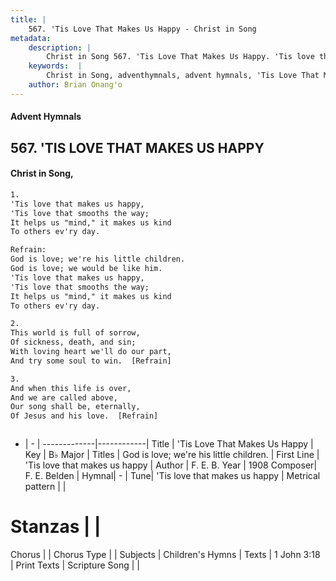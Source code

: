 ```yaml
---
title: |
    567. 'Tis Love That Makes Us Happy - Christ in Song
metadata:
    description: |
        Christ in Song 567. 'Tis Love That Makes Us Happy. 'Tis love that makes us happy, 'Tis love that smooths the way; It helps us "mind," it makes us kind To others ev'ry day. 
    keywords:  |
        Christ in Song, adventhymnals, advent hymnals, 'Tis Love That Makes Us Happy, 'Tis love that makes us happy. God is love; we're his little children.
    author: Brian Onang'o
---
```


#### Advent Hymnals
## 567. 'TIS LOVE THAT MAKES US HAPPY
####  Christ in Song,

```txt
1.
'Tis love that makes us happy,
'Tis love that smooths the way;
It helps us "mind," it makes us kind
To others ev'ry day.

Refrain:
God is love; we're his little children.
God is love; we would be like him.
'Tis love that makes us happy,
'Tis love that smooths the way;
It helps us "mind," it makes us kind
To others ev'ry day.

2.
This world is full of sorrow,
Of sickness, death, and sin;
With loving heart we'll do our part,
And try some soul to win.  [Refrain]

3.
And when this life is over,
And we are called above,
Our song shall be, eternally,
Of Jesus and his love.  [Refrain]



```

- |   -  |
-------------|------------|
Title | 'Tis Love That Makes Us Happy |
Key | B♭ Major |
Titles | God is love; we're his little children. |
First Line | 'Tis love that makes us happy |
Author | F. E. B.
Year | 1908
Composer| F. E. Belden |
Hymnal|  - |
Tune| 'Tis love that makes us happy |
Metrical pattern | |
# Stanzas |  |
Chorus |  |
Chorus Type |  |
Subjects | Children's Hymns |
Texts | 1 John 3:18 |
Print Texts | 
Scripture Song |  |
    
